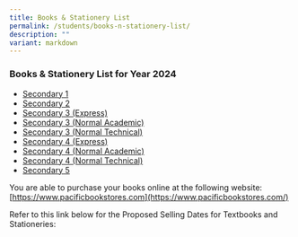 ```yaml
---
title: Books & Stationery List
permalink: /students/books-n-stationery-list/
description: ""
variant: markdown
---
```

### Books & Stationery List for Year 2024

- [Secondary 1](/files/For%20Students/Books%20&%20Stationery%20List/1__Sec_1_Booklist.pdf)
- [Secondary 2](/files/For%20Students/Books%20&%20Stationery%20List/2__Sec_2_Booklist.pdf)
- [Secondary 3 (Express)](/files/For%20Students/Books%20&%20Stationery%20List/3__Sec_3Exp_Booklist.pdf)
- [Secondary 3 (Normal Academic)](/files/For%20Students/Books%20&%20Stationery%20List/4__Sec_3NA_Booklist.pdf)
- [Secondary 3 (Normal Technical)](/files/For%20Students/Books%20&%20Stationery%20List/5__Sec_3NT_Booklist.pdf)
- [Secondary 4 (Express)](/files/For%20Students/Books%20&%20Stationery%20List/6__Sec_4Exp_Booklist.pdf)
- [Secondary 4 (Normal Academic)](/files/For%20Students/Books%20&%20Stationery%20List/7__Sec_4NA_Booklist.pdf)
- [Secondary 4 (Normal Technical)](/files/For%20Students/Books%20&%20Stationery%20List/8__Sec_4NT_Booklist.pdf)
- [Secondary 5](/files/For%20Students/Books%20&%20Stationery%20List/9__Sec_5_Booklist.pdf)

You are able to purchase your books online at the following website:  
[https://www.pacificbookstores.com](https://www.pacificbookstores.com/)

Refer to this link below for the Proposed Selling Dates for Textbooks and Stationeries:

